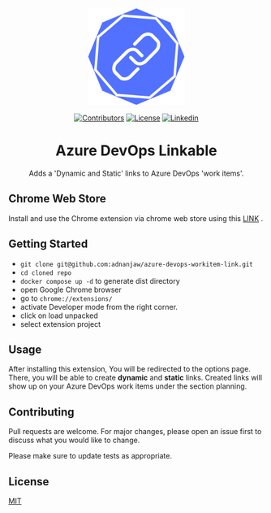 <div align="center">
  <a href="https://github.com/adnanjaw/azure-devops-workitem-link">
    <img src="src/assets/favicon/logo-tran.png" alt="Logo" width="190" height="190">
  </a>
<div align="center">

<a href="Contributors">![Contributors](https://img.shields.io/badge/Contributors-red?style=plastic)</a>
<a href="License">![License](https://img.shields.io/badge/License-MIT-greeb?style=plastic)</a>
<a href="Linkedin">![Linkedin](https://img.shields.io/badge/LinkedIn-yellow)</a>

</div>
<h1 align="center">Azure DevOps Linkable</h1>
  <p align="center">
    Adds a 'Dynamic and Static' links to Azure DevOps 'work items'.
  </p>
</div>

## Chrome Web Store
Install and use the Chrome extension via chrome web store using this [LINK](https://chrome.google.com/webstore/detail/azure-devops-linkable/ohihmhcjfeolchedmklglmchppomjaci) .

## Getting Started
- `git clone git@github.com:adnanjaw/azure-devops-workitem-link.git`
- `cd cloned repo`
- `docker compose up -d` to generate dist directory
- open Google Chrome browser
- go to `chrome://extensions/`
- activate Developer mode from the right corner.
- click on load unpacked
- select extension project

## Usage
After installing this extension, You will be redirected to the options page. There, you will be able to create **dynamic** and **static** links. Created links will show up on your Azure DevOps work items under the section planning.


## Contributing

Pull requests are welcome. For major changes, please open an issue first
to discuss what you would like to change.

Please make sure to update tests as appropriate.

## License

[MIT](https://choosealicense.com/licenses/mit/)

